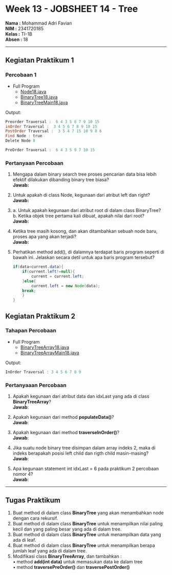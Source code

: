 # Week 13 - JOBSHEET 14 - Tree

**Nama :** Mohammad Adri Favian<br>
**NIM :** 2341720185<br>
**Kelas :** TI-1B<br>
**Absen :** 18

---

## Kegiatan Praktikum 1

### Percobaan 1

- Full Program
    - [Node18.java](./src/Node18.java)
    - [BinaryTree18.java](./src/BinaryTree18.java)
    - [BinaryTreeMain18.java](./src/BinaryTreeMain18.java)

Output: 
```powershell
Preorder Traversal :  6 4 3 5 8 7 9 10 15
inOrder Traversal :  3 4 5 6 7 8 9 10 15
PostOrder Traversal :  3 5 4 7 15 10 9 8 6
Find Node : true
Delete Node 8 

PreOrder Traversal :  6 4 3 5 9 7 10 15
```

### Pertanyaan Percobaan

1. Mengapa dalam binary search tree proses pencarian data bisa lebih efektif dilakukan dibanding 
binary tree biasa?  
    **Jawab:**  


2. Untuk apakah di class Node, kegunaan dari atribut left dan right?    
    **Jawab:**  

3.  a. Untuk apakah kegunaan dari atribut root di dalam class BinaryTree?    
    b.  Ketika objek tree pertama kali dibuat, apakah nilai dari root?  
    **Jawab:**  

4. Ketika tree masih kosong, dan akan ditambahkan sebuah node baru, proses apa yang akan terjadi?   
    **Jawab:**  

5. Perhatikan method add(), di dalamnya terdapat baris program seperti di bawah ini. Jelaskan 
secara detil untuk apa baris program tersebut?  

    ```java
    if(data<current.data){ 
        if(current.left!=null){ 
            current = current.left; 
        }else{ 
            current.left = new Node(data); 
        break; 
        } 
    } 
    ``` 

## Kegiatan Praktikum 2

### Tahapan Percobaan

- Full Program  
    - [BinaryTreeArray18.java](./src/BinaryTreeArray18.java)
    - [BinaryTreeArrayMain18.java](./src/BinaryTreeArrayMain18.java)    

Output: 
```powershell
InOrder Traversal : 3 4 5 6 7 8 9 
```

### Pertanyaaan Percobaan   

1. Apakah kegunaan dari atribut data dan idxLast yang ada di class **BinaryTreeArray**?</br> 
    **Jawab**:  

2. Apakah kegunaan dari method **populateData()**?  
    **Jawab**:  

3. Apakah kegunaan dari method **traverseInOrder()**?   
    **Jawab**:  

4. Jika suatu node binary tree disimpan dalam array indeks 2, maka di indeks berapakah posisi 
left child dan rigth child masin-masing?    
    **Jawab**:

5. Apa kegunaan statement int idxLast = 6 pada praktikum 2 percobaan nomor 4?   
    **Jawab**:

---

## Tugas Praktikum

1. Buat method di dalam class **BinaryTree** yang akan menambahkan node dengan cara rekursif. 
2. Buat method di dalam class **BinaryTree** untuk menampilkan nilai paling kecil dan yang paling besar yang ada di dalam tree. 
3. Buat method di dalam class **BinaryTree** untuk menampilkan data yang ada di leaf. 
4. Buat method di dalam class **BinaryTree** untuk menampilkan berapa jumlah leaf yang ada di dalam tree. 
5. Modifikasi class **BinaryTreeArray**, dan tambahkan :  
    • method **add(int data)** untuk memasukan data ke dalam tree  
    • method **traversePreOrder()** dan **traversePostOrder()** 
